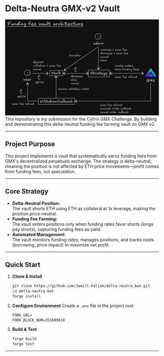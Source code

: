 # Delta-Neutra GMX-v2 Vault

![Funding Fee Vault Architecture](./app.png)
This repository is my submission for the Cyfrin GMX Challenge. By building and demonstrating this delta-neutral funding fee farming vault on GMX v2.

---

## Project Purpose

This project implements a vault that systematically earns funding fees from GMX's decentralized perpetuals exchange. The strategy is delta-neutral, meaning the position is not affected by ETH price movements—profit comes from funding fees, not speculation.

---

## Core Strategy

- **Delta-Neutral Position:**  
  The vault shorts ETH using ETH as collateral at 1x leverage, making the position price-neutral.
- **Funding Fee Farming:**  
  The vault enters positions only when funding rates favor shorts (longs pay shorts), capturing funding fees as yield.
- **Automated Management:**  
  The vault monitors funding rates, manages positions, and tracks costs (borrowing, price impact) to maximize net profit.

---

## Quick Start

1. **Clone & Install**
   ```sh
   git clone https://github.com/Jamill-hallak/delta-neutra_bot.git
   cd delta-neutra-bot
   forge install
   ```

2. **Configure Environment**
   Create a `.env` file in the project root:
   ```
   FORK_URL=
   FORK_BLOCK_NUM=351699610
   ```

3. **Build & Test**
   ```sh
   forge build
   forge test
   ```

---
